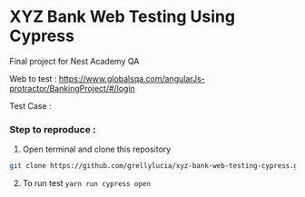 # XYZ Bank Web Testing Using Cypress

Final project for Nest Academy QA

Web to test : https://www.globalsqa.com/angularJs-protractor/BankingProject/#/login

Test Case : 

### Step to reproduce :
1. Open terminal and clone this repository 
```bash
git clone https://github.com/grellylucia/xyz-bank-web-testing-cypress.git   
```
2. To run test `yarn run cypress open`
